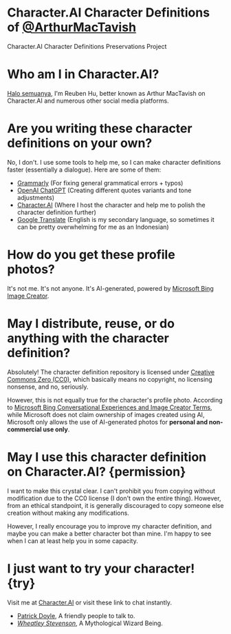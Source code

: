 # Character.AI Character Definitions of [@ArthurMacTavish](https://beta.character.ai/public-profile/?username=ArthurMacTavish)
Character.AI Character Definitions Preservations Project

# Who am I in Character.AI?
[Halo semuanya](## "Hello, everyone in Indonesian"), I'm Reuben Hu, better known as Arthur MacTavish on Character.AI and numerous other social media platforms.

# Are you writing these character definitions on your own?
No, I don't. I use some tools to help me, so I can make character definitions faster (essentially a dialogue). Here are some of them:
- [Grammarly](https://grammarly.com/) (For fixing general grammatical errors + typos)
- [OpenAI ChatGPT](https://chat.openai.com/) (Creating different quotes variants and tone adjustments)
- [Character.AI](https://character.ai/) (Where I host the character and help me to polish the character definition further)
- [Google Translate](https://translate.google.com/) (English is my secondary language, so sometimes it can be pretty overwhelming for me as an Indonesian)

# How do you get these profile photos?
It's not me. It's not anyone. It's AI-generated, powered by [Microsoft Bing Image Creator](https://bing.com/create/).

# May I distribute, reuse, or do anything with the character definition?
Absolutely! The character definition repository is licensed under [Creative Commons Zero (CC0)](https://creativecommons.org/share-your-work/public-domain/cc0/), which basically means no copyright, no licensing nonsense, and no, seriously.

However, this is not equally true for the character's profile photo. According to [Microsoft Bing Conversational Experiences and Image Creator Terms](https://www.bing.com/new/termsofuse/), while Microsoft does not claim ownership of images created using AI, Microsoft only allows the use of AI-generated photos for **personal and non-commercial use only**.

# May I use this character definition on Character.AI? {permission}
I want to make this crystal clear. I can't prohibit you from copying without modification due to the CC0 license (I don't own the entire thing). However, from an ethical standpoint, it is generally discouraged to copy someone else creation without making any modifications.

However, I really encourage you to improve my character definition, and maybe you can make a better character bot than mine. I'm happy to see when I can at least help you in some capacity.

# I just want to try your character! {try}
Visit me at [Character.AI](https://beta.character.ai/public-profile/?username=ArthurMacTavish) or visit these link to chat instantly.
- [Patrick Doyle](https://c.ai/c/Gju5OF2rcxodpsqYTRunXytPE92IRBmAzKVKKkOm3ZE), A friendly people to talk to.
- [*Wheatley Stevenson*](## "Coming Soon!"), A Mythological Wizard Being.
